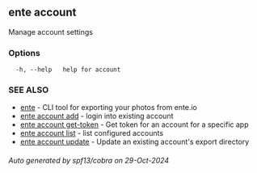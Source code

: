 ## ente account

Manage account settings

### Options

```
  -h, --help   help for account
```

### SEE ALSO

* [ente](ente.md)	 - CLI tool for exporting your photos from ente.io
* [ente account add](ente_account_add.md)	 - login into existing account
* [ente account get-token](ente_account_get-token.md)	 - Get token for an account for a specific app
* [ente account list](ente_account_list.md)	 - list configured accounts
* [ente account update](ente_account_update.md)	 - Update an existing account's export directory

###### Auto generated by spf13/cobra on 29-Oct-2024
